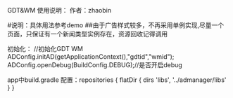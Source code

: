 GDT&WM 使用说明： 作者：zhaobin

#说明：具体用法参考demo
##由于广告样式较多，不再采用单例实现,尽量一个页面，只保证有一个新闻类型实例存在，资源回收记得调用

初始化：   //初始化GDT WM
            ADConfig.initAD(getApplicationContext(),"gdtid","wmid");
            ADConfig.openDebug(BuildConfig.DEBUG);//是否开启debug

app中build.gradle 配置：repositories {
              flatDir {
                  dirs 'libs', '../admanager/libs'
              }
          }
